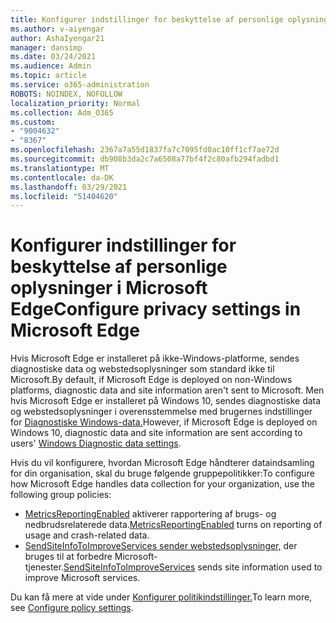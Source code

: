 ```yaml
---
title: Konfigurer indstillinger for beskyttelse af personlige oplysninger i Microsoft Edge
ms.author: v-aiyengar
author: AshaIyengar21
manager: dansimp
ms.date: 03/24/2021
ms.audience: Admin
ms.topic: article
ms.service: o365-administration
ROBOTS: NOINDEX, NOFOLLOW
localization_priority: Normal
ms.collection: Adm_O365
ms.custom:
- "9004632"
- "8367"
ms.openlocfilehash: 2367a7a55d1837fa7c7095fd0ac10ff1cf7ae72d
ms.sourcegitcommit: db908b3da2c7a6508a77bf4f2c80afb294fadbd1
ms.translationtype: MT
ms.contentlocale: da-DK
ms.lasthandoff: 03/29/2021
ms.locfileid: "51404620"
---
```

# <a name="configure-privacy-settings-in-microsoft-edge"></a><span data-ttu-id="38c51-102">Konfigurer indstillinger for beskyttelse af personlige oplysninger i Microsoft Edge</span><span class="sxs-lookup"><span data-stu-id="38c51-102">Configure privacy settings in Microsoft Edge</span></span>

<span data-ttu-id="38c51-103">Hvis Microsoft Edge er installeret på ikke-Windows-platforme, sendes diagnostiske data og webstedsoplysninger som standard ikke til Microsoft.</span><span class="sxs-lookup"><span data-stu-id="38c51-103">By default, if Microsoft Edge is deployed on non-Windows platforms, diagnostic data and site information aren't sent to Microsoft.</span></span> <span data-ttu-id="38c51-104">Men hvis Microsoft Edge er installeret på Windows 10, sendes diagnostiske data og webstedsoplysninger i overensstemmelse med brugernes indstillinger for [Diagnostiske Windows-data.](https://go.microsoft.com/fwlink/?linkid=2132472)</span><span class="sxs-lookup"><span data-stu-id="38c51-104">However, if Microsoft Edge is deployed on Windows 10, diagnostic data and site information are sent according to users' [Windows Diagnostic data settings](https://go.microsoft.com/fwlink/?linkid=2132472).</span></span>

<span data-ttu-id="38c51-105">Hvis du vil konfigurere, hvordan Microsoft Edge håndterer dataindsamling for din organisation, skal du bruge følgende gruppepolitikker:</span><span class="sxs-lookup"><span data-stu-id="38c51-105">To configure how Microsoft Edge handles data collection for your organization, use the following group policies:</span></span>
- <span data-ttu-id="38c51-106">[MetricsReportingEnabled](https://go.microsoft.com/fwlink/?linkid=2132470) aktiverer rapportering af brugs- og nedbrudsrelaterede data.</span><span class="sxs-lookup"><span data-stu-id="38c51-106">[MetricsReportingEnabled](https://go.microsoft.com/fwlink/?linkid=2132470) turns on reporting of usage and crash-related data.</span></span>
- <span data-ttu-id="38c51-107">[SendSiteInfoToImproveServices sender webstedsoplysninger,](https://go.microsoft.com/fwlink/?linkid=2132470) der bruges til at forbedre Microsoft-tjenester.</span><span class="sxs-lookup"><span data-stu-id="38c51-107">[SendSiteInfoToImproveServices](https://go.microsoft.com/fwlink/?linkid=2132470) sends site information used to improve Microsoft services.</span></span>

<span data-ttu-id="38c51-108">Du kan få mere at vide under [Konfigurer politikindstillinger.](https://go.microsoft.com/fwlink/?linkid=2132577)</span><span class="sxs-lookup"><span data-stu-id="38c51-108">To learn more, see [Configure policy settings](https://go.microsoft.com/fwlink/?linkid=2132577).</span></span>
